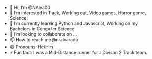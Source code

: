 - 👋 Hi, I’m @NAlva00
- 👀 I’m interested in Track, Working out, Video games, Horror genre, Science.
- 🌱 I’m currently learning Python and Javascript, Working on my Bachelors in Computer Science
- 💞️ I’m looking to collaborate on ...
- 📫 How to reach me @nralvarado
- 😄 Pronouns: He/Him
- ⚡ Fun fact: I was a Mid-Distance runner for a Divison 2 Track team.

<!---
NAlva00/NAlva00 is a ✨ special ✨ repository because its `README.md` (this file) appears on your GitHub profile.
You can click the Preview link to take a look at your changes.
--->
